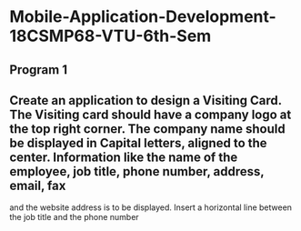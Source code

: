 # Mobile-Application-Development-18CSMP68-VTU-6th-Sem
## Program 1
## Create an application to design a Visiting Card. The Visiting card should have a company logo at the top right corner. The company name should be displayed in Capital letters, aligned to the center. Information like the name of the employee, job title, phone number, address, email, fax 
and the website address is to be displayed. Insert a horizontal line between the job title and the 
phone number
